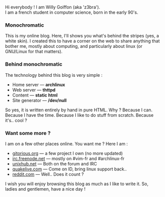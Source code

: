 Hi everybody ! I am Willy Goiffon (aka 'z3bra').  
I am a french student in computer science, born in the early 90's.

### Monochromatic

This is my online blog.  Here, I'll shows you what's behind the stripes (yes, a
white skin).  I created this to have a corner on the web to share anything that
bother me, mostly about computing, and particularly about linux (or GNU/Linux
for that matters).

### Behind monochromatic

The technology behind this blog is very simple : 

* Home server &mdash; **archlinux**
* Web server &mdash; **thttpd**
* Content &mdash; **static html**
* Site generator &mdash; **/dev/null**

So yes, it is written entirely by hand in pure HTML. Why ?  Because I can.
Because I have the time. Because I like to do stuff from scratch. Because
it's.. cool ?

### Want some more ?

I am on a few other places online. You want me ? Here I am : 

* [gitorious.org](http://gitorious.org/~z3bra/) &mdash; a few project I own (no more updated)
* [irc.freenode.net](https://webchat.freenode.net/) &mdash; mostly on #vim-fr and #archlinux-fr
* [unixhub.net](http://forum.unixhub.net/) &mdash; Both on the forum and IRC
* <span class='strike'>[quakelive.com](http://quakelive.com)</span> &mdash; Come on ID, bring linux support back..
* [reddit.com](http://reddit.com/u/z-brah/) &mdash; Well.. Does it count ?

I wish you will enjoy browsing this blog as much as I like to write it.  So,
ladies and gentlemen, have a nice day !

<!-- vim: set ft=markdown ts=4 et: -->
